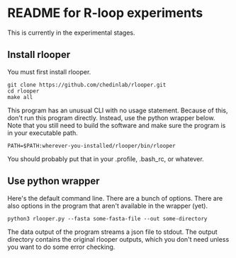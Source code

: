 README for R-loop experiments
=============================

This is currently in the experimental stages.

## Install rlooper ##

You must first install rlooper.

	git clone https://github.com/chedinlab/rlooper.git
	cd rlooper
	make all

This program has an unusual CLI with no usage statement. Because of
this, don't run this program directly. Instead, use the python wrapper
below. Note that you still need to build the software and make sure the
program is in your executable path.

	PATH=$PATH:wherever-you-installed/rlooper/bin/rlooper

You should probably put that in your .profile, .bash_rc, or whatever.

## Use python wrapper ##

Here's the default command line. There are a bunch of options. There are
also options in the program that aren't available in the wrapper (yet).

	python3 rlooper.py --fasta some-fasta-file --out some-directory

The data output of the program streams a json file to stdout. The output
directory contains the original rlooper outputs, which you don't need
unless you want to do some error checking. 
